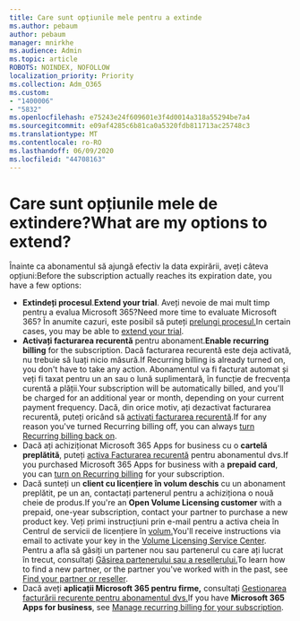 ```yaml
---
title: Care sunt opțiunile mele pentru a extinde
ms.author: pebaum
author: pebaum
manager: mnirkhe
ms.audience: Admin
ms.topic: article
ROBOTS: NOINDEX, NOFOLLOW
localization_priority: Priority
ms.collection: Adm_O365
ms.custom:
- "1400006"
- "5832"
ms.openlocfilehash: e75243e24f609601e3f4d0014a318a55294be7a4
ms.sourcegitcommit: e09af4285c6b81ca0a5320fdb811713ac25748c3
ms.translationtype: MT
ms.contentlocale: ro-RO
ms.lasthandoff: 06/09/2020
ms.locfileid: "44708163"
---
```

# <a name="what-are-my-options-to-extend"></a><span data-ttu-id="7c288-102">Care sunt opțiunile mele de extindere?</span><span class="sxs-lookup"><span data-stu-id="7c288-102">What are my options to extend?</span></span>

<span data-ttu-id="7c288-103">Înainte ca abonamentul să ajungă efectiv la data expirării, aveți câteva opțiuni:</span><span class="sxs-lookup"><span data-stu-id="7c288-103">Before the subscription actually reaches its expiration date, you have a few options:</span></span>

- <span data-ttu-id="7c288-104">**Extindeți procesul**.</span><span class="sxs-lookup"><span data-stu-id="7c288-104">**Extend your trial**.</span></span>  <span data-ttu-id="7c288-105">Aveți nevoie de mai mult timp pentru a evalua Microsoft 365?</span><span class="sxs-lookup"><span data-stu-id="7c288-105">Need more time to evaluate Microsoft 365?</span></span> <span data-ttu-id="7c288-106">În anumite cazuri, este posibil să puteți [prelungi procesul.](https://docs.microsoft.com/microsoft-365/commerce/extend-your-trial?view=o365-worldwide)</span><span class="sxs-lookup"><span data-stu-id="7c288-106">In certain cases, you may be able to  [extend your trial](https://docs.microsoft.com/microsoft-365/commerce/extend-your-trial?view=o365-worldwide).</span></span>  
- <span data-ttu-id="7c288-107">**Activați facturarea recurentă** pentru abonament.</span><span class="sxs-lookup"><span data-stu-id="7c288-107">**Enable recurring billing** for the subscription.</span></span> <span data-ttu-id="7c288-108">Dacă facturarea recurentă este deja activată, nu trebuie să luați nicio măsură.</span><span class="sxs-lookup"><span data-stu-id="7c288-108">If Recurring billing is already turned on, you don't have to take any action.</span></span> <span data-ttu-id="7c288-109">Abonamentul va fi facturat automat și veți fi taxat pentru un an sau o lună suplimentară, în funcție de frecvența curentă a plății.</span><span class="sxs-lookup"><span data-stu-id="7c288-109">Your subscription will be automatically billed, and you'll be charged for an additional year or month, depending on your current payment frequency.</span></span> <span data-ttu-id="7c288-110">Dacă, din orice motiv, ați dezactivat facturarea recurentă, puteți oricând să [activați facturarea recurentă](https://docs.microsoft.com/microsoft-365/commerce/subscriptions/renew-your-subscription?view=o365-worldwide).</span><span class="sxs-lookup"><span data-stu-id="7c288-110">If for any reason you've turned Recurring billing off, you can always  [turn Recurring billing back on](https://docs.microsoft.com/microsoft-365/commerce/subscriptions/renew-your-subscription?view=o365-worldwide).</span></span>
- <span data-ttu-id="7c288-111">Dacă ați achiziționat Microsoft 365 Apps for business cu o **cartelă preplătită**, puteți [activa Facturarea recurentă](https://docs.microsoft.com/microsoft-365/commerce/subscriptions/renew-your-subscription?view=o365-worldwide) pentru abonamentul dvs.</span><span class="sxs-lookup"><span data-stu-id="7c288-111">If you purchased Microsoft 365 Apps for business with a  **prepaid card**, you can  [turn on Recurring billing](https://docs.microsoft.com/microsoft-365/commerce/subscriptions/renew-your-subscription?view=o365-worldwide)  for your subscription.</span></span>
- <span data-ttu-id="7c288-112">Dacă sunteți un **client cu licențiere în volum deschis** cu un abonament preplătit, pe un an, contactați partenerul pentru a achiziționa o nouă cheie de produs.</span><span class="sxs-lookup"><span data-stu-id="7c288-112">If you're an  **Open Volume Licensing customer**  with a prepaid, one-year subscription, contact your partner to purchase a new product key.</span></span> <span data-ttu-id="7c288-113">Veți primi instrucțiuni prin e-mail pentru a activa cheia în Centrul de servicii de licențiere în [volum.](https://go.microsoft.com/fwlink/p/?LinkID=282016)</span><span class="sxs-lookup"><span data-stu-id="7c288-113">You'll receive instructions via email to activate your key in the  [Volume Licensing Service Center](https://go.microsoft.com/fwlink/p/?LinkID=282016).</span></span> <span data-ttu-id="7c288-114">Pentru a afla să găsiți un partener nou sau partenerul cu care ați lucrat în trecut, consultați [Găsirea partenerului sau a resellerului.](https://docs.microsoft.com/microsoft-365/admin/manage/find-your-partner-or-reseller?view=o365-worldwide)</span><span class="sxs-lookup"><span data-stu-id="7c288-114">To learn how to find a new partner, or the partner you've worked with in the past, see  [Find your partner or reseller](https://docs.microsoft.com/microsoft-365/admin/manage/find-your-partner-or-reseller?view=o365-worldwide).</span></span>
- <span data-ttu-id="7c288-115">Dacă aveți **aplicații Microsoft 365 pentru firme,** consultați [Gestionarea facturării recurente pentru abonamentul dvs.](https://docs.microsoft.com/microsoft-365/commerce/subscriptions/renew-your-subscription?view=o365-worldwide)</span><span class="sxs-lookup"><span data-stu-id="7c288-115">If you have  **Microsoft 365 Apps for business**, see  [Manage recurring billing for your subscription](https://docs.microsoft.com/microsoft-365/commerce/subscriptions/renew-your-subscription?view=o365-worldwide).</span></span>
